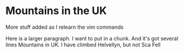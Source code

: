 Mountains in the UK
===================

More stuff added as I relearn the vim commands

Here is a larger paragraph. I want to put in a chunk.
And it's got several lines
Mountains in UK. I have climbed Helvellyn, but not Sca Fell



